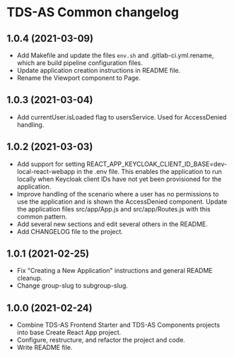# TDS-AS Common changelog

## 1.0.4 (2021-03-09)

- Add Makefile and update the files `env.sh` and .gitlab-ci.yml.rename, which are build pipeline configuration files.
- Update application creation instructions in README file.
- Rename the Viewport component to Page.

## 1.0.3 (2021-03-04)

- Add currentUser.isLoaded flag to usersService. Used for AccessDenied handling.

## 1.0.2 (2021-03-03)

- Add support for setting REACT_APP_KEYCLOAK_CLIENT_ID_BASE=dev-local-react-webapp in the .env file. This enables the application to run locally when Keycloak client IDs have not yet been provisioned for the application.
- Improve handling of the scenario where a user has no permissions to use the application and is shown the AccessDenied component. Update the application files src/app/App.js and src/app/Routes.js with this common pattern.
- Add several new sections and edit several others in the README.
- Add CHANGELOG file to the project.

## 1.0.1 (2021-02-25)

- Fix "Creating a New Application" instructions and general README cleanup.
- Change group-slug to subgroup-slug.

## 1.0.0 (2021-02-24)

- Combine TDS-AS Frontend Starter and TDS-AS Components projects into base Create React App project.
- Configure, restructure, and refactor the project and code.
- Write README file.
